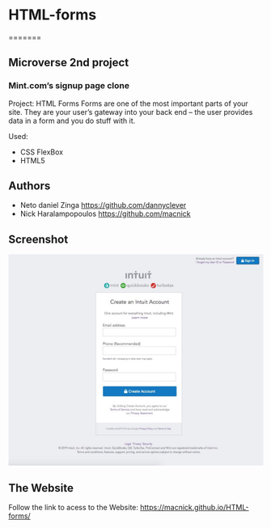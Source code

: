 # HTML-forms

=======

## Microverse 2nd project

### Mint.com’s signup page clone

Project: HTML Forms
Forms are one of the most important parts of your site. They are your user’s gateway into your back end – the user provides data in a form and you do stuff with it.

Used:

- CSS FlexBox
- HTML5

## Authors

- Neto daniel Zinga https://github.com/dannyclever
- Nick Haralampopoulos https://github.com/macnick

## Screenshot

![screenshot](img/screenshot.jpg)

## The Website

Follow the link to acess to the Website: https://macnick.github.io/HTML-forms/

